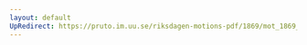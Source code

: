 ```yaml
---
layout: default
UpRedirect: https://pruto.im.uu.se/riksdagen-motions-pdf/1869/mot_1869__ak__186.pdf
---
```

